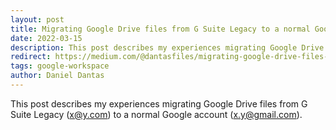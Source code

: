 ```yaml
---
layout: post
title: Migrating Google Drive files from G Suite Legacy to a normal Google account
date: 2022-03-15
description: This post describes my experiences migrating Google Drive files from G Suite Legacy (x@y.com) to a normal Google account (x.y@gmail.com).
redirect: https://medium.com/@dantasfiles/migrating-google-drive-files-from-g-suite-legacy-to-a-normal-google-account-870f3aa9d9d4
tags: google-workspace
author: Daniel Dantas
---
```


This post describes my experiences migrating Google Drive files from G Suite Legacy (x@y.com) to a normal Google account (x.y@gmail.com).

